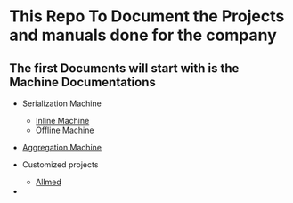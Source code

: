 # This Repo To Document the Projects and manuals done for the company
## The first Documents will start with is the Machine Documentations
- Serialization Machine
  - [Inline Machine](/md-files/inline.md)
  - [Offline Machine](/md-files/offline.md)
- [Aggregation Machine](/md-files/Aggregation.md)
- Customized projects
  - [Allmed](/md-files/Allmed.md)


-
